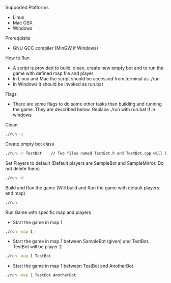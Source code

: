 Supported Platforms

- Linux
- Mac OSX
- Windows

Prerequisite

- GNU GCC compiler (MinGW if Windows)

How to Run

- A script is provided to build, clean, create new empty bot and to run the game with defined map file and player
- In Linux and Mac the script should be accessed from terminal as ./run
- In Windows it should be invoked as run.bat

Flags

- There are some flags to do some other tasks than building and running the game. They are described below. Replace ./run with run.bat if in windows

Clean

```bash
./run -c
```

Create empty bot class

```bash
./run -n TestBot	// Two files named TestBot.h and TestBot.cpp will be created
```

Set Players to default (Default players are SampleBot and SampleMirror. Do not delete them)

```bash
./run -d
```

Build and Run the game (Will build and Run the game with default players and map)

```bash
./run
```

Run Game with specific map and players

- Start the game in map 1
```bash
./run -map 1
```
- Start the game in map 1 between SampleBot (given) and TestBot. TestBot will be player 2
```bash
./run -map 1 TestBot
```
- Start the game in map 1 between TestBot and AnotherBot
```bash
./run -map 1 TestBot AnotherBot
```